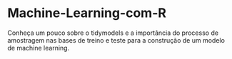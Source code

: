 # Machine-Learning-com-R

Conheça um pouco sobre o tidymodels e a importância do processo de amostragem nas bases de treino e teste para a construção de um modelo de machine learning.
